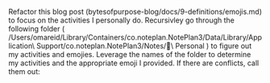 Refactor this blog post (bytesofpurpose-blog/docs/9-definitions/emojis.md) to focus on the activities I personally do. Recursivley go through the following folder ( /Users/omareid/Library/Containers/co.noteplan.NotePlan3/Data/Library/Application\ Support/co.noteplan.NotePlan3/Notes/🏡\ Personal ) to figure out my activities and emojies. Leverage the names of the folder to determine my activities and the appropriate emoji I provided. If there are conflicts, call them out: 